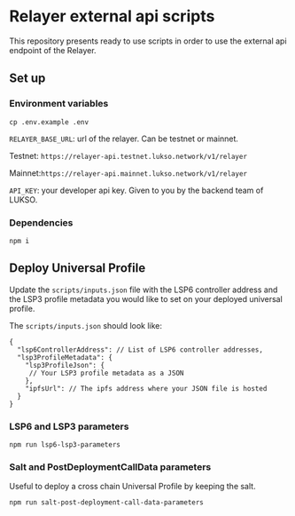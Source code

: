 # Relayer external api scripts

This repository presents ready to use scripts in order to use the external api endpoint of the Relayer.

## Set up

### Environment variables

`cp .env.example .env`

`RELAYER_BASE_URL`: url of the relayer. Can be testnet or mainnet.

Testnet: `https://relayer-api.testnet.lukso.network/v1/relayer`

Mainnet:`https://relayer-api.mainnet.lukso.network/v1/relayer`

`API_KEY`: your developer api key. Given to you by the backend team of LUKSO.

### Dependencies

`npm i`

## Deploy Universal Profile

Update the `scripts/inputs.json` file with the LSP6 controller address and the LSP3 profile metadata you would like to set on your deployed universal profile.

The `scripts/inputs.json` should look like:

```
{
  "lsp6ControllerAddress": // List of LSP6 controller addresses,
  "lsp3ProfileMetadata": {
    "lsp3ProfileJson": {
     // Your LSP3 profile metadata as a JSON
    },
    "ipfsUrl": // The ipfs address where your JSON file is hosted
  }
}
```

### LSP6 and LSP3 parameters

`npm run lsp6-lsp3-parameters`

### Salt and PostDeploymentCallData parameters

Useful to deploy a cross chain Universal Profile by keeping the salt.

`npm run salt-post-deployment-call-data-parameters`
